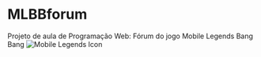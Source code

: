 # MLBBforum
Projeto de aula de Programação Web: Fórum do jogo Mobile Legends Bang Bang
![Mobile Legends Icon](https://upload.wikimedia.org/wikipedia/en/9/9e/Mobilelegends.png)
